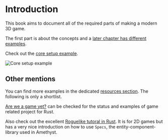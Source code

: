 # Introduction

This book aims to document all of the required parts of making a modern 3D game.

The first part is about the concepts and a
[later chapter has different examples](./examples/).

Check out the [core setup example](https://3d-game-ref.debuglines.com/examples/core-setup.html). 

![Core setup example](/images/examples/core-setup-hero.png)

## Other mentions

You can find more examples in the dedicated [resources section](./resources). The following is only a shortlist.

[Are we a game yet?](https://arewegameyet.com/) can be checked for the status and examples of game related project for Rust.

Also check out the excellent [Roguelike tutoral in Rust](https://bfnightly.bracketproductions.com/rustbook/).
It is for 2D games but has a very nice introduction on how to use `Specs`, the entity-component-library used in Amethyst.
